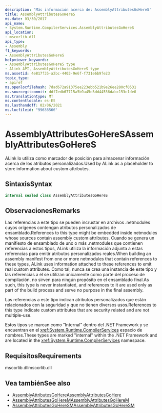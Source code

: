 ```yaml
---
description: 'Más información acerca de: AssemblyAttributesGoHereS'
title: AssemblyAttributesGoHereS
ms.date: 03/30/2017
api_name:
- System.Runtime.CompilerServices.AssemblyAttributesGoHereS
api_location:
- mscorlib.dll
api_type:
- Assembly
f1_keywords:
- AssemblyAttributesGoHereS
helpviewer_keywords:
- AssemblyAttributesGoHereS type
- Alink API, AssemblyAttributesGoHereS type
ms.assetid: 4e817f35-a2bc-4403-9e6f-f731e6b9fe23
topic_type:
- apiref
ms.openlocfilehash: 7dad672a91375ee223ebb521b9e26ee280cf0531
ms.sourcegitcommit: ddf7edb67715a5b9a45e3dd44536dabc153c1de0
ms.translationtype: MT
ms.contentlocale: es-ES
ms.lasthandoff: 02/06/2021
ms.locfileid: "99638566"
---
```

# <a name="assemblyattributesgoheres"></a><span data-ttu-id="ef2f1-103">AssemblyAttributesGoHereS</span><span class="sxs-lookup"><span data-stu-id="ef2f1-103">AssemblyAttributesGoHereS</span></span>

<span data-ttu-id="ef2f1-104">ALink lo utiliza como marcador de posición para almacenar información acerca de los atributos personalizados.</span><span class="sxs-lookup"><span data-stu-id="ef2f1-104">Used by ALink as a placeholder to store information about custom attributes.</span></span>

## <a name="syntax"></a><span data-ttu-id="ef2f1-105">Sintaxis</span><span class="sxs-lookup"><span data-stu-id="ef2f1-105">Syntax</span></span>

```csharp
internal sealed class AssemblyAttributesGoHereS
```

## <a name="remarks"></a><span data-ttu-id="ef2f1-106">Observaciones</span><span class="sxs-lookup"><span data-stu-id="ef2f1-106">Remarks</span></span>

<span data-ttu-id="ef2f1-107">Las referencias a este tipo se pueden incrustar en archivos .netmodules cuyos orígenes contengan atributos personalizados de ensamblado.</span><span class="sxs-lookup"><span data-stu-id="ef2f1-107">References to this type might be embedded inside netmodules whose sources contain assembly custom attributes.</span></span> <span data-ttu-id="ef2f1-108">Cuando se genera un manifiesto de ensamblado de uno o más .netmodules que contienen referencias a estos tipos, ALink utiliza la información adjunta a estas referencias para emitir atributos personalizados reales.</span><span class="sxs-lookup"><span data-stu-id="ef2f1-108">When building an assembly manifest from one or more netmodules that contain references to these types, ALink uses information attached to these references to emit real custom attributes.</span></span> <span data-ttu-id="ef2f1-109">Como tal, nunca se crea una instancia de este tipo y las referencias a él se utilizan únicamente como parte del proceso de compilación, no sirven para ningún propósito en el ensamblado final.</span><span class="sxs-lookup"><span data-stu-id="ef2f1-109">As such, this type is never instantiated, and references to it are used only as part of the build process and serve no purpose in the final assembly.</span></span>

<span data-ttu-id="ef2f1-110">Las referencias a este tipo indican atributos personalizados que están relacionados con la seguridad y que no tienen diversos usos.</span><span class="sxs-lookup"><span data-stu-id="ef2f1-110">References to this type indicate custom attributes that are security related and are not multiple-use.</span></span>

<span data-ttu-id="ef2f1-111">Estos tipos se marcan como "Internal" dentro del .NET Framework y se encuentran en el <xref:System.Runtime.CompilerServices> espacio de nombres.</span><span class="sxs-lookup"><span data-stu-id="ef2f1-111">These types are marked "internal" within the .NET Framework and are located in the <xref:System.Runtime.CompilerServices> namespace.</span></span>

## <a name="requirements"></a><span data-ttu-id="ef2f1-112">Requisitos</span><span class="sxs-lookup"><span data-stu-id="ef2f1-112">Requirements</span></span>

<span data-ttu-id="ef2f1-113">mscorlib.dll</span><span class="sxs-lookup"><span data-stu-id="ef2f1-113">mscorlib.dll</span></span>

## <a name="see-also"></a><span data-ttu-id="ef2f1-114">Vea también</span><span class="sxs-lookup"><span data-stu-id="ef2f1-114">See also</span></span>

- [<span data-ttu-id="ef2f1-115">AssemblyAttributesGoHere</span><span class="sxs-lookup"><span data-stu-id="ef2f1-115">AssemblyAttributesGoHere</span></span>](assemblyattributesgohere.md)
- [<span data-ttu-id="ef2f1-116">AssemblyAttributesGoHereM</span><span class="sxs-lookup"><span data-stu-id="ef2f1-116">AssemblyAttributesGoHereM</span></span>](assemblyattributesgoherem.md)
- [<span data-ttu-id="ef2f1-117">AssemblyAttributesGoHereSM</span><span class="sxs-lookup"><span data-stu-id="ef2f1-117">AssemblyAttributesGoHereSM</span></span>](assemblyattributesgoheresm.md)
